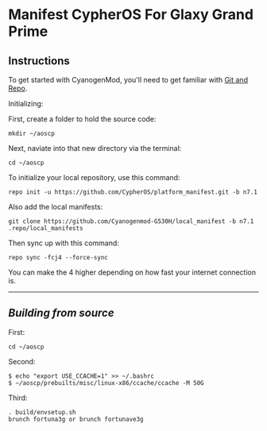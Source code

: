 Manifest CypherOS For Glaxy Grand Prime
=======================================

Instructions
---------------

To get started with CyanogenMod, you'll need to get familiar with
[Git and Repo](http://source.android.com/download/using-repo).

Initializing:

First, create a folder to hold the source code: 

	mkdir ~/aoscp

Next, naviate into that new directory via the terminal:

	cd ~/aoscp

To initialize your local repository, use this command:

	repo init -u https://github.com/CypherOS/platform_manifest.git -b n7.1

Also add the local manifests:

	git clone https://github.com/Cyanogenmod-G530H/local_manifest -b n7.1 .repo/local_manifests

Then sync up with this command:

	repo sync -fcj4 --force-sync
	
You can make the 4 higher depending on how fast your internet connection is. 

-------------
 
_Building from source_
---------------

First:

	cd ~/aoscp
	
Second:

	$ echo "export USE_CCACHE=1" >> ~/.bashrc
	$ ~/aoscp/prebuilts/misc/linux-x86/ccache/ccache -M 50G

Third:

	. build/envsetup.sh
	brunch fortuna3g or brunch fortunave3g
